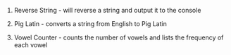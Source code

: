 1. Reverse String - will reverse a string and output it to the console

2. Pig Latin - converts a string from English to Pig Latin

3. Vowel Counter - counts the number of vowels and lists the frequency of each vowel

